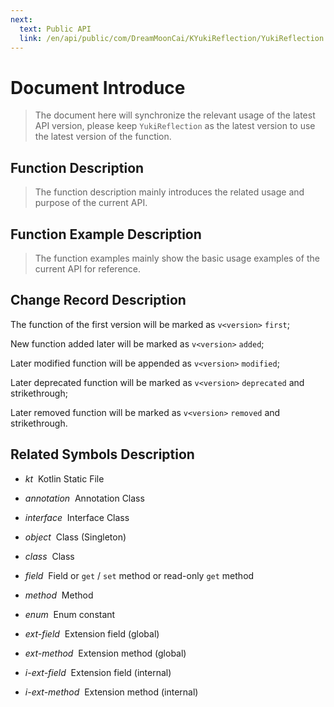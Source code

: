 ```yaml
---
next:
  text: Public API
  link: /en/api/public/com/DreamMoonCai/KYukiReflection/YukiReflection
---
```


# Document Introduce

> The document here will synchronize the relevant usage of the latest API version, please keep `YukiReflection` as the latest version to use the latest version of the function.

## Function Description

> The function description mainly introduces the related usage and purpose of the current API.

## Function Example Description

> The function examples mainly show the basic usage examples of the current API for reference.

## Change Record Description

The function of the first version will be marked as `v<version>` `first`;

New function added later will be marked as `v<version>` `added`;

Later modified function will be appended as `v<version>` `modified`;

Later deprecated function will be marked as `v<version>` `deprecated` and strikethrough;

Later removed function will be marked as `v<version>` `removed` and strikethrough.

## Related Symbols Description

- *kt* &nbsp;Kotlin Static File

- *annotation* &nbsp;Annotation Class

- *interface* &nbsp;Interface Class

- *object* &nbsp;Class (Singleton)

- *class* &nbsp;Class

- *field* &nbsp;Field or `get` / `set` method or read-only `get` method

- *method* &nbsp;Method

- *enum* &nbsp;Enum constant

- *ext-field* &nbsp;Extension field (global)

- *ext-method* &nbsp;Extension method (global)

- *i-ext-field* &nbsp;Extension field (internal)

- *i-ext-method* &nbsp;Extension method (internal)